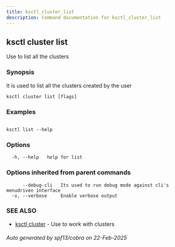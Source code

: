 ```yaml
---
title: ksctl_cluster_list
description: Command documentation for ksctl_cluster_list
---
```


## ksctl cluster list

Use to list all the clusters

### Synopsis

It is used to list all the clusters created by the user

```
ksctl cluster list [flags]
```

### Examples

```

ksctl list --help

```

### Options

```
  -h, --help   help for list
```

### Options inherited from parent commands

```
      --debug-cli   Its used to run debug mode against cli's menudriven interface
  -v, --verbose     Enable verbose output
```

### SEE ALSO

* [ksctl cluster](ksctl_cluster.md)	 - Use to work with clusters

###### Auto generated by spf13/cobra on 22-Feb-2025
